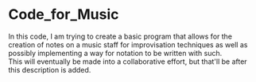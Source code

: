 # Code_for_Music

In this code, I am trying to create a basic program that allows
for the creation of notes on a music staff for improvisation
techniques as well as possibly implementing a way for notation
to be written with such.
<br>
This will eventually be made into a collaborative effort,
but that'll be after this description is added.
